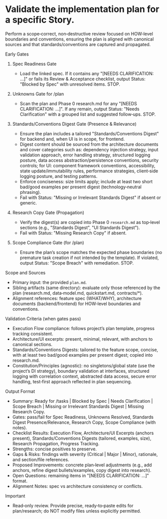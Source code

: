 # Validate the implementation plan for a specific Story.

Perform a scope‑correct, non‑destructive review focused on HOW‑level boundaries
and conventions, ensuring the plan is aligned with canonical sources and that
standards/conventions are captured and propagated.

Early Gates

1. Spec Readiness Gate
   - Load the linked spec. If it contains any "[NEEDS CLARIFICATION: …]" or
     fails its Review & Acceptance checklist, output Status: "Blocked by Spec"
     with unresolved items. STOP.

2. Unknowns Gate for /plan
   - Scan the plan and Phase 0 research.md for any "[NEEDS CLARIFICATION: …]".
     If any remain, output Status: "Needs Clarification" with a grouped list and
     suggested follow‑ups. STOP.

3. Standards/Conventions Digest Gate (Presence & Relevance)
   - Ensure the plan includes a tailored "Standards/Conventions Digest" for
     backend and, when UI is in scope, for frontend.
   - Digest content should be sourced from the architecture documents and cover
     categories such as: dependency injection strategy, input validation
     approach, error handling strategy, structured logging posture, data access
     abstraction/persistence conventions, security controls; for UI: component
     framework conventions, accessibility, state update/immutability rules,
     performance strategies, client‑side logging posture, and testing patterns.
   - Enforce conciseness: size limits apply; include at least two short bad/good
     examples per present digest (technology‑neutral phrasing).
   - Fail with Status: "Missing or Irrelevant Standards Digest" if absent or
     generic.

4. Research Copy Gate (Propagation)
   - Verify the digest(s) are copied into Phase 0 `research.md` as top‑level
     sections (e.g., "Standards Digest", "UI Standards Digest").
   - Fail with Status: "Missing Research Copy" if absent.

5. Scope Compliance Gate (for /plan)
   - Ensure the plan’s scope matches the expected phase boundaries (no premature
     task creation if not intended by the template). If violated, output Status:
     "Scope Breach" with remediation. STOP.

Scope and Sources

- Primary input: the provided `plan.md`.
- Sibling artifacts (same directory): evaluate only those referenced by the plan
  (research.md, data‑model.md, quickstart.md, contracts/\*).
- Alignment references: feature spec (WHAT/WHY), architecture documents
  (backend/frontend) for HOW‑level boundaries and conventions.

Validation Criteria (when gates pass)

- Execution Flow compliance: follows project’s plan template, progress tracking
  consistent.
- Architecture/UI excerpts: present, minimal, relevant, with anchors to
  canonical sections.
- Standards/Conventions Digests: tailored to the feature scope, concise, with at
  least two bad/good examples per present digest; copied into research.md.
- Constitution/Principles (agnostic): no singletons/global state (use the
  project’s DI strategy), boundary validation at interfaces, structured logging
  with correlation context, abstracted data access, secure error handling,
  test‑first approach reflected in plan sequencing.

Output Format

- Summary: Ready for /tasks | Blocked by Spec | Needs Clarification | Scope
  Breach | Missing or Irrelevant Standards Digest | Missing Research Copy.
- Gates: pass/fail for Spec Readiness, Unknowns Resolved, Standards Digest
  Presence/Relevance, Research Copy, Scope Compliance (with notes).
- Checklist Results: Execution Flow, Architecture/UI Excerpts (anchors present),
  Standards/Conventions Digests (tailored, examples, size), Research
  Propagation, Progress Tracking.
- Strengths: concise positives to preserve.
- Gaps & Risks: findings with severity (Critical | Major | Minor), rationale,
  and section/file references.
- Proposed Improvements: concrete plan‑level adjustments (e.g., add anchors,
  refine digest bullets/examples, copy digest into research).
- Open Questions: remaining items in "[NEEDS CLARIFICATION: …]" format.
- Alignment Notes: spec vs architecture consistency or conflicts.

Important

- Read‑only review. Provide precise, ready‑to‑paste edits for plan/research; do
  NOT modify files unless explicitly permitted.
